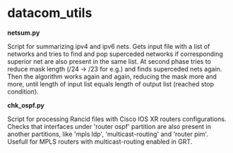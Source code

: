 # datacom_utils
<b>netsum.py</b>

Script for summarizing ipv4 and ipv6 nets.
Gets input file with a list of networks and tries to find and pop superceded networks if corresponding superior net are also present in the same list.
At second phase tries to reduce mask length (/24 -> /23 for e.g.) and finds superceded nets again. Then the algorithm works again
and again, reducing the mask more and more, until length of input list equals length of output list (reached stop condition).


<b>chk_ospf.py</b>

Script for processing Rancid files with Cisco IOS XR routers configurations.
Checks that interfaces under 'router ospf' partition are also present in another partitions, like 'mpls ldp', 'multicast-routing' and 'router pim'.
Usefull for MPLS routers with multicast-routing enabled in GRT.
